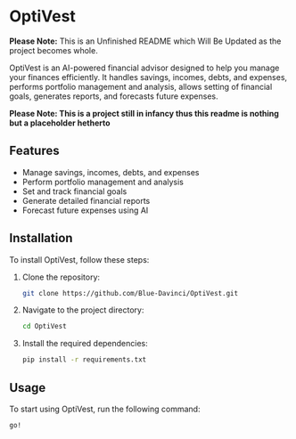 # OptiVest
**Please Note:** This is an Unfinished README which Will Be Updated as the project becomes whole.


OptiVest is an AI-powered financial advisor designed to help you manage your finances efficiently. It handles savings, incomes, debts, and expenses, performs portfolio management and analysis, allows setting of financial goals, generates reports, and forecasts future expenses.

**Please Note: This is a project still in infancy thus this readme is nothing but a placeholder hetherto**

## Features

- Manage savings, incomes, debts, and expenses
- Perform portfolio management and analysis
- Set and track financial goals
- Generate detailed financial reports
- Forecast future expenses using AI

## Installation

To install OptiVest, follow these steps:

1. Clone the repository:
    ```sh
    git clone https://github.com/Blue-Davinci/OptiVest.git
    ```
2. Navigate to the project directory:
    ```sh
    cd OptiVest
    ```
3. Install the required dependencies:
    ```sh
    pip install -r requirements.txt
    ```

## Usage

To start using OptiVest, run the following command:
```sh
go!
```

